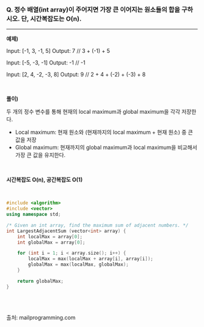 ### Q. 정수 배열(int array)이 주어지면 가장 큰 이어지는 원소들의 합을 구하시오. 단, 시간복잡도는 O(n).
- - -  

**예제)**

Input: [-1, 3, -1, 5]
Output: 7  // 3 + (-1) + 5

Input: [-5, -3, -1]
Output: -1  // -1

Input: [2, 4, -2, -3, 8]
Output: 9  // 2 + 4 + (-2) + (-3) + 8  
  
<br/>

**풀이)**

두 개의 정수 변수를 통해 현재의 local maximum과 global maximum을 각각 저장한다.

- Local maximum: 현재 원소와 (현재까지의 local maximum + 현재 원소) 중 큰 값을 저장
- Global maximum: 현재까지의 global maximum과 local maximum을 비교해서 가장 큰 값을 유지한다.  
<br/>
  
**시간복잡도 O(n), 공간복잡도 O(1)**  

<br/>  
  
``` cpp
#include <algorithm>
#include <vector>
using namespace std;

/* Given an int array, find the maximum sum of adjacent numbers. */
int LargestAdjacentSum (vector<int> array) {
    int localMax = array[0];
    int globalMax = array[0];

    for (int i = 1; i < array.size(); i++) {
        localMax = max(localMax + array[i], array[i]);
        globalMax = max(localMax, globalMax);
    }

    return globalMax;
}
```  
<br/>
<br/>

출처: mailprogramming.com
